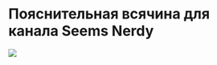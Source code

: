 # Пояснительная всячина для канала Seems Nerdy

[![](https://img.shields.io/badge/youtube-seems%2Fnerdy-red?style=plastic&logo=youtube)](https://www.youtube.com/channel/UCA7ymlAF32Up8VKeDVv9uQw)

